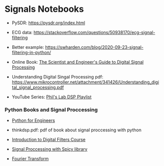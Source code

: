 # Signals Notebooks

* PySDR: <https://pysdr.org/index.html>

* ECG data: <https://stackoverflow.com/questions/50938170/ecg-signal-filtering>

* Better example: <https://swharden.com/blog/2020-09-23-signal-filtering-in-python/>

* Online Book: [The Scientist and Engineer's Guide to Digital Signal Processing](http://dspguide.com/pdfbook.htm)

* Understanding Digital Singal Processing pdf: <https://www.mikrocontroller.net/attachment/341426/Understanding_digital_signal_processing.pdf>

* YouTube Series: [Phil's Lab DSP Playlist](https://www.youtube.com/playlist?list=PLXSyc11qLa1ZCn0JCnaaXOWN6Z46rK9jd)

### Python Books and Signal Proccessing
* [Python for Engineers](https://www.pythonforengineers.com/python-for-scientists-and-engineers/)

* thinkdsp.pdf: pdf of book about signal proccessing with python

* [Introduction to Digital Filters Course](https://ccrma.stanford.edu/~jos/filters/)

* [Signal Proccessing with Spicy library](https://docs.scipy.org/doc/scipy/reference/tutorial/signal.html)

* [Fourier Transform](https://realpython.com/python-scipy-fft/) 

